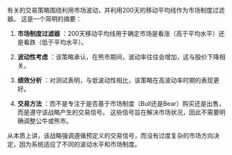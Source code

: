 有关的交易策略围绕利用市场波动，并利用200天的移动平均线作为市场制度过滤器。 这是一个简明的摘要：

1. **市场制度过滤器** ：200天移动平均线用于确定市场是看涨（高于平均水平）还是看跌（低于平均水平）。

2. **波动性考虑** ：该策略承认，在熊市期间，波动率往往会增加，这与股价下降相关。

3. **绩效分析** ：对测试表明，与低波动性相比，该策略在高波动率时期的表现更好。

4. **交易方法** ：而不是专注于是否基于市场制度（Bull还是Bear）购买还是出售，而是遵守该战略产生的交易信号。 这些信号旨在解决市场状况，因此不需要明确调整公牛或熊市。

从本质上讲，该战略强调遵循预定义的交易信号，而没有过度复杂的市场方向决定，因为系统适应了不同的波动水平和市场制度。